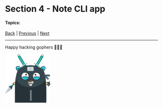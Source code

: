 # Section 4 - Note CLI app

#### Topics:

[Back](https://github.com/steevehook/udemy-go101) |
[Previous](https://github.com/steevehook/udemy-go101/blob/master/section_3-language-basics-2) |
[Next](https://github.com/steevehook/udemy-go101/blob/master/section_5-interfaces)

---

Happy hacking gophers 🚀🚀🚀

<img src="https://github.com/steevehook/udemy-go101/raw/master/udemy-go101.svg?sanitize=true" width="150px"/>

